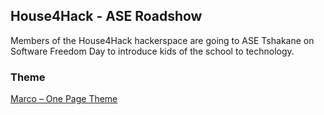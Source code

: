 House4Hack - ASE Roadshow
---
Members of the House4Hack hackerspace are going to ASE Tshakane on Software Freedom Day to introduce kids of the school to technology.



### Theme
[Marco – One Page Theme](http://www.blacktie.co/2014/03/marco-one-page-theme/)
